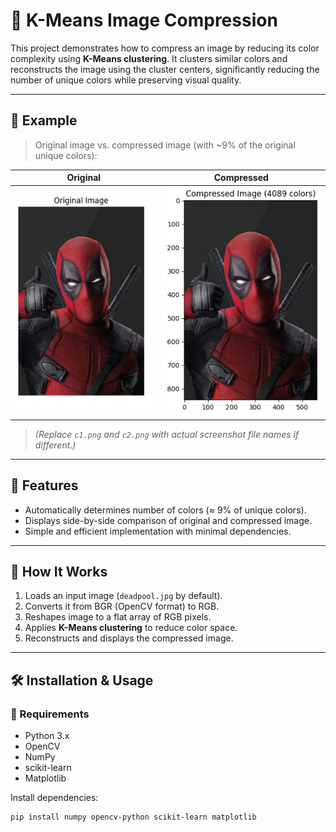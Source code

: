 # 🎨 K-Means Image Compression

This project demonstrates how to compress an image by reducing its color complexity using **K-Means clustering**. It clusters similar colors and reconstructs the image using the cluster centers, significantly reducing the number of unique colors while preserving visual quality.

---

## 📸 Example

> Original image vs. compressed image (with ~9% of the original unique colors):

| Original | Compressed |
|----------|------------|
| ![Original](./c1.png) | ![Compressed](./c2.png) |

> *(Replace `c1.png` and `c2.png` with actual screenshot file names if different.)*

---

## 🚀 Features

- Automatically determines number of colors (≈ 9% of unique colors).
- Displays side-by-side comparison of original and compressed image.
- Simple and efficient implementation with minimal dependencies.

---

## 🧠 How It Works

1. Loads an input image (`deadpool.jpg` by default).
2. Converts it from BGR (OpenCV format) to RGB.
3. Reshapes image to a flat array of RGB pixels.
4. Applies **K-Means clustering** to reduce color space.
5. Reconstructs and displays the compressed image.

---

## 🛠️ Installation & Usage

### 🔧 Requirements

- Python 3.x
- OpenCV
- NumPy
- scikit-learn
- Matplotlib

Install dependencies:

```bash
pip install numpy opencv-python scikit-learn matplotlib
